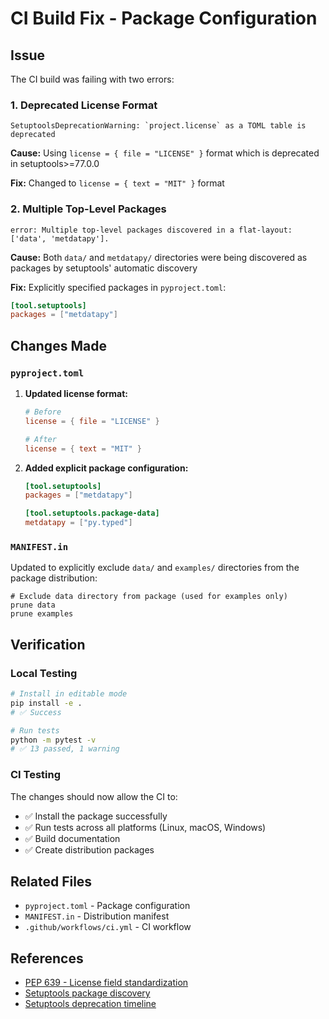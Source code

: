 # CI Build Fix - Package Configuration

## Issue

The CI build was failing with two errors:

### 1. Deprecated License Format
```
SetuptoolsDeprecationWarning: `project.license` as a TOML table is deprecated
```

**Cause:** Using `license = { file = "LICENSE" }` format which is deprecated in setuptools>=77.0.0

**Fix:** Changed to `license = { text = "MIT" }` format

### 2. Multiple Top-Level Packages
```
error: Multiple top-level packages discovered in a flat-layout: ['data', 'metdatapy'].
```

**Cause:** Both `data/` and `metdatapy/` directories were being discovered as packages by setuptools' automatic discovery

**Fix:** Explicitly specified packages in `pyproject.toml`:
```toml
[tool.setuptools]
packages = ["metdatapy"]
```

## Changes Made

### `pyproject.toml`

1. **Updated license format:**
   ```toml
   # Before
   license = { file = "LICENSE" }
   
   # After
   license = { text = "MIT" }
   ```

2. **Added explicit package configuration:**
   ```toml
   [tool.setuptools]
   packages = ["metdatapy"]
   
   [tool.setuptools.package-data]
   metdatapy = ["py.typed"]
   ```

### `MANIFEST.in`

Updated to explicitly exclude `data/` and `examples/` directories from the package distribution:

```
# Exclude data directory from package (used for examples only)
prune data
prune examples
```

## Verification

### Local Testing
```bash
# Install in editable mode
pip install -e .
# ✅ Success

# Run tests
python -m pytest -v
# ✅ 13 passed, 1 warning
```

### CI Testing
The changes should now allow the CI to:
- ✅ Install the package successfully
- ✅ Run tests across all platforms (Linux, macOS, Windows)
- ✅ Build documentation
- ✅ Create distribution packages

## Related Files

- `pyproject.toml` - Package configuration
- `MANIFEST.in` - Distribution manifest
- `.github/workflows/ci.yml` - CI workflow

## References

- [PEP 639 - License field standardization](https://peps.python.org/pep-0639/)
- [Setuptools package discovery](https://setuptools.pypa.io/en/latest/userguide/package_discovery.html)
- [Setuptools deprecation timeline](https://setuptools.pypa.io/en/latest/deprecated/index.html)

